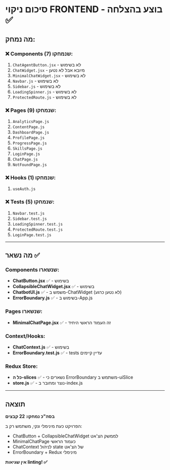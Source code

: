 # סיכום ניקוי FRONTEND - בוצע בהצלחה ✅

## מה נמחק:

### ❌ Components שנמחקו (7):
1. `ChatAgentButton.jsx` - לא בשימוש
2. `ChatWidget.jsx` - מיובא אבל לא נטען
3. `MinimalChatWidget.jsx` - לא בשימוש
4. `Navbar.js` - לא בשימוש
5. `Sidebar.js` - לא בשימוש
6. `LoadingSpinner.js` - לא בשימוש
7. `ProtectedRoute.js` - לא בשימוש

### ❌ Pages שנמחקו (9):
1. `AnalyticsPage.js`
2. `ContentPage.js`
3. `DashboardPage.js`
4. `ProfilePage.js`
5. `ProgressPage.js`
6. `SkillsPage.js`
7. `LoginPage.js`
8. `ChatPage.js`
9. `NotFoundPage.js`

### ❌ Hooks שנמחקו (1):
1. `useAuth.js`

### ❌ Tests שנמחקו (5):
1. `Navbar.test.js`
2. `Sidebar.test.js`
3. `LoadingSpinner.test.js`
4. `ProtectedRoute.test.js`
5. `LoginPage.test.js`

---

## מה נשאר ✅

### Components שנשארו:
- **ChatButton.jsx** ✅ - בשימוש
- **CollapsibleChatWidget.jsx** ✅ - בשימוש  
- **ChatbotUI.js** ✅ - משמש ב-ChatWidget (לא נטען כרגע)
- **ErrorBoundary.js** ✅ - בשימוש ב-App.js

### Pages שנשארו:
- **MinimalChatPage.jsx** ✅ - זה העמוד הראשי היחיד

### Context/Hooks:
- **ChatContext.js** ✅ - בשימוש
- **ErrorBoundary.test.js** ✅ - tests עדיין קיימים

### Redux Store:
- **כל ה-slices** ✅ - נשארים כי ErrorBoundary משתמש ב-uiSlice
- **store.js** ✅ - נוצר ומחובר ב-index.js

---

## תוצאה

**בסה"כ נמחקו: 22 קבצים**

הפרויקט כעת מינימלי ונקי, משתמש רק ב:
- ChatButton + CollapsibleChatWidget לממשק הצ'אט
- MinimalChatPage כעמוד הראשי
- ChatContext לניהול state של הצ'אט
- ErrorBoundary + Redux מינימלי

**אין שגיאות linting! ✅**


